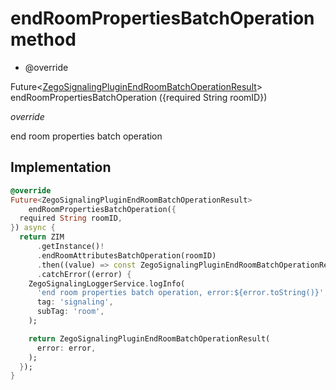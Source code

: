 


# endRoomPropertiesBatchOperation method







- @override

Future&lt;[ZegoSignalingPluginEndRoomBatchOperationResult](../../zego_uikit_prebuilt_live_audio_room/ZegoSignalingPluginEndRoomBatchOperationResult-class.md)> endRoomPropertiesBatchOperation
({required String roomID})

_<span class="feature">override</span>_



<p>end room properties batch operation</p>



## Implementation

```dart
@override
Future<ZegoSignalingPluginEndRoomBatchOperationResult>
    endRoomPropertiesBatchOperation({
  required String roomID,
}) async {
  return ZIM
      .getInstance()!
      .endRoomAttributesBatchOperation(roomID)
      .then((value) => const ZegoSignalingPluginEndRoomBatchOperationResult())
      .catchError((error) {
    ZegoSignalingLoggerService.logInfo(
      'end room properties batch operation, error:${error.toString()}',
      tag: 'signaling',
      subTag: 'room',
    );

    return ZegoSignalingPluginEndRoomBatchOperationResult(
      error: error,
    );
  });
}
```







